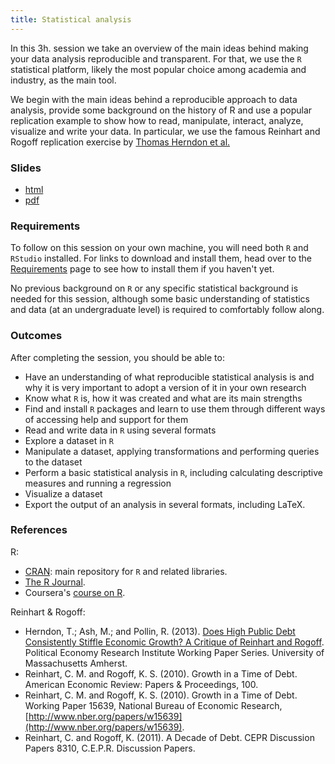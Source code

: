 ```yaml
---
title: Statistical analysis
---
```


In this 3h. session we take an overview of the main ideas behind making your
data analysis reproducible and transparent. For that, we use the `R`
statistical platform, likely the most popular choice among academia and
industry, as the main tool. 

We begin with the main ideas behind a reproducible approach to data analysis,
provide some background on the history of R and use a popular replication example to show
how to read, manipulate, interact, analyze, visualize and write your data. In
particular, we use the famous Reinhart and Rogoff replication exercise by
[Thomas Herndon et
al.](http://www.peri.umass.edu/236/hash/31e2ff374b6377b2ddec04deaa6388b1/publication/566/)

### Slides

* [html](../slides/04-r.html)
* [pdf](../slides/04-r.pdf)

### Requirements

To follow on this session on your own machine, you will need both `R` and
`RStudio` installed. For links to download and install them, head over to
the [Requirements](../requirements.html) page to see how to install them if 
you haven't yet.

No previous background on `R` or any specific statistical background is needed
for this session, although some basic understanding of statistics and data (at an
undergraduate level) is required to comfortably follow along.

### Outcomes

After completing the session, you should be able to:

* Have an understanding of what reproducible statistical analysis is and why
  it is very important to adopt a version of it in your own research
* Know what `R` is, how it was created and what are its main strengths
* Find and install `R` packages and learn to use them through different ways
  of accessing help and support for them
* Read and write data in `R` using several formats
* Explore a dataset in `R`
* Manipulate a dataset, applying transformations and performing queries to the
  dataset
* Perform a basic statistical analysis in `R`, including calculating descriptive measures and running a regression
* Visualize a dataset
* Export the output of an analysis in several formats, including LaTeX.

### References

R:

* [CRAN](http://cran.r-project.org): main repository for `R` and related
  libraries.
* [The R Journal](http://journal.r-project.org).
* Coursera's [course on R](https://www.coursera.org/course/compdata).

Reinhart & Rogoff:

* Herndon, T.; Ash, M.; and Pollin, R. (2013). [Does High Public
  Debt Consistently Stiffle Economic Growth? A Critique of Reinhart 
  and Rogoff](http://www.peri.umass.edu/236/hash/31e2ff374b6377b2ddec04deaa6388b1/publication/566/). Political Economy Research Institute Working Paper Series. University of Massachusetts Amherst.
* Reinhart, C. M. and Rogoff, K. S. (2010). Growth in a Time of Debt. American Economic Review: Papers & Proceedings, 100.
* Reinhart, C. M. and Rogoff, K. S. (2010). Growth in a Time of Debt. Working Paper 15639, National Bureau of Economic Research, [http://www.nber.org/papers/w15639](http://www.nber.org/papers/w15639).
* Reinhart, C. and Rogoff, K. (2011). A Decade of Debt. CEPR Discussion Papers 8310, C.E.P.R. Discussion Papers.
